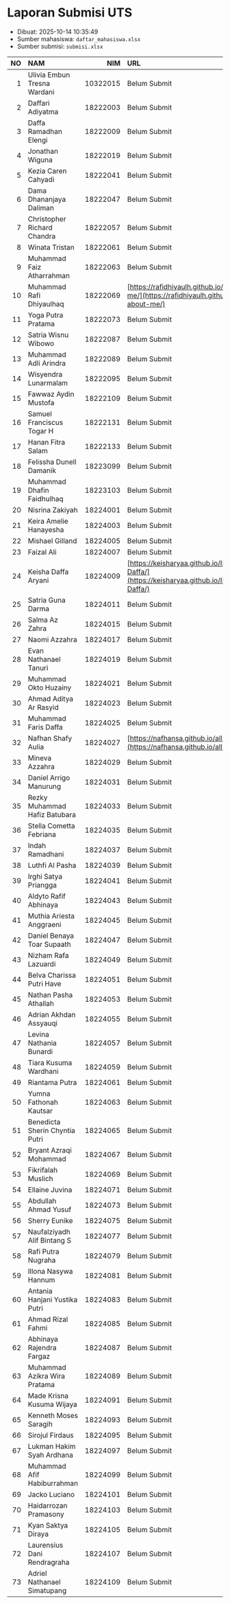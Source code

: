 # Laporan Submisi UTS

- Dibuat: 2025-10-14 10:35:49
- Sumber mahasiswa: `daftar_mahasiswa.xlsx`
- Sumber submisi: `submisi.xlsx`

|   NO | NAM                            |      NIM | URL                                                                                                    |
|-----:|:-------------------------------|---------:|:-------------------------------------------------------------------------------------------------------|
|    1 | Ulivia Embun Tresna Wardani    | 10322015 | Belum Submit                                                                                           |
|    2 | Daffari Adiyatma               | 18222003 | Belum Submit                                                                                           |
|    3 | Daffa Ramadhan Elengi          | 18222009 | Belum Submit                                                                                           |
|    4 | Jonathan Wiguna                | 18222019 | Belum Submit                                                                                           |
|    5 | Kezia Caren Cahyadi            | 18222041 | Belum Submit                                                                                           |
|    6 | Dama Dhananjaya Daliman        | 18222047 | Belum Submit                                                                                           |
|    7 | Christopher Richard Chandra    | 18222057 | Belum Submit                                                                                           |
|    8 | Winata Tristan                 | 18222061 | Belum Submit                                                                                           |
|    9 | Muhammad Faiz Atharrahman      | 18222063 | Belum Submit                                                                                           |
|   10 | Muhammad Rafi Dhiyaulhaq       | 18222069 | [https://rafidhiyaulh.github.io/all-about-me/](https://rafidhiyaulh.github.io/all-about-me/)           |
|   11 | Yoga Putra Pratama             | 18222073 | Belum Submit                                                                                           |
|   12 | Satria Wisnu Wibowo            | 18222087 | Belum Submit                                                                                           |
|   13 | Muhammad Adli Arindra          | 18222089 | Belum Submit                                                                                           |
|   14 | Wisyendra Lunarmalam           | 18222095 | Belum Submit                                                                                           |
|   15 | Fawwaz Aydin Mustofa           | 18222109 | Belum Submit                                                                                           |
|   16 | Samuel Franciscus Togar H      | 18222131 | Belum Submit                                                                                           |
|   17 | Hanan Fitra Salam              | 18222133 | Belum Submit                                                                                           |
|   18 | Felissha Dunell Damanik        | 18223099 | Belum Submit                                                                                           |
|   19 | Muhammad Dhafin Faidhulhaq     | 18223103 | Belum Submit                                                                                           |
|   20 | Nisrina Zakiyah                | 18224001 | Belum Submit                                                                                           |
|   21 | Keira Amelie Hanayesha         | 18224003 | Belum Submit                                                                                           |
|   22 | Mishael Gilland                | 18224005 | Belum Submit                                                                                           |
|   23 | Faizal Ali                     | 18224007 | Belum Submit                                                                                           |
|   24 | Keisha Daffa Aryani            | 18224009 | [https://keisharyaa.github.io/II2100_Keisha-Daffa/](https://keisharyaa.github.io/II2100_Keisha-Daffa/) |
|   25 | Satria Guna Darma              | 18224011 | Belum Submit                                                                                           |
|   26 | Salma Az Zahra                 | 18224015 | Belum Submit                                                                                           |
|   27 | Naomi Azzahra                  | 18224017 | Belum Submit                                                                                           |
|   28 | Evan Nathanael Tanuri          | 18224019 | Belum Submit                                                                                           |
|   29 | Muhammad Okto Huzainy          | 18224021 | Belum Submit                                                                                           |
|   30 | Ahmad Aditya Ar Rasyid         | 18224023 | Belum Submit                                                                                           |
|   31 | Muhammad Faris Daffa           | 18224025 | Belum Submit                                                                                           |
|   32 | Nafhan Shafy Aulia             | 18224027 | [https://nafhansa.github.io/all-about-me/](https://nafhansa.github.io/all-about-me/)                   |
|   33 | Mineva Azzahra                 | 18224029 | Belum Submit                                                                                           |
|   34 | Daniel Arrigo Manurung         | 18224031 | Belum Submit                                                                                           |
|   35 | Rezky Muhammad Hafiz Batubara  | 18224033 | Belum Submit                                                                                           |
|   36 | Stella Cometta Febriana        | 18224035 | Belum Submit                                                                                           |
|   37 | Indah Ramadhani                | 18224037 | Belum Submit                                                                                           |
|   38 | Luthfi Al Pasha                | 18224039 | Belum Submit                                                                                           |
|   39 | Irghi Satya Priangga           | 18224041 | Belum Submit                                                                                           |
|   40 | Aldyto Rafif Abhinaya          | 18224043 | Belum Submit                                                                                           |
|   41 | Muthia Ariesta Anggraeni       | 18224045 | Belum Submit                                                                                           |
|   42 | Daniel Benaya Toar Supaath     | 18224047 | Belum Submit                                                                                           |
|   43 | Nizham Rafa Lazuardi           | 18224049 | Belum Submit                                                                                           |
|   44 | Belva Charissa Putri Have      | 18224051 | Belum Submit                                                                                           |
|   45 | Nathan Pasha Athallah          | 18224053 | Belum Submit                                                                                           |
|   46 | Adrian Akhdan Assyauqi         | 18224055 | Belum Submit                                                                                           |
|   47 | Levina Nathania Bunardi        | 18224057 | Belum Submit                                                                                           |
|   48 | Tiara Kusuma Wardhani          | 18224059 | Belum Submit                                                                                           |
|   49 | Riantama Putra                 | 18224061 | Belum Submit                                                                                           |
|   50 | Yumna Fathonah Kautsar         | 18224063 | Belum Submit                                                                                           |
|   51 | Benedicta Sherin Chyntia Putri | 18224065 | Belum Submit                                                                                           |
|   52 | Bryant Azraqi Mohammad         | 18224067 | Belum Submit                                                                                           |
|   53 | Fikrifalah Muslich             | 18224069 | Belum Submit                                                                                           |
|   54 | Ellaine Juvina                 | 18224071 | Belum Submit                                                                                           |
|   55 | Abdullah Ahmad Yusuf           | 18224073 | Belum Submit                                                                                           |
|   56 | Sherry Eunike                  | 18224075 | Belum Submit                                                                                           |
|   57 | Naufalziyadh Alif Bintang S    | 18224077 | Belum Submit                                                                                           |
|   58 | Rafi Putra Nugraha             | 18224079 | Belum Submit                                                                                           |
|   59 | Illona Nasywa Hannum           | 18224081 | Belum Submit                                                                                           |
|   60 | Antania Hanjani Yustika Putri  | 18224083 | Belum Submit                                                                                           |
|   61 | Ahmad Rizal Fahmi              | 18224085 | Belum Submit                                                                                           |
|   62 | Abhinaya Rajendra Fargaz       | 18224087 | Belum Submit                                                                                           |
|   63 | Muhammad Azikra Wira Pratama   | 18224089 | Belum Submit                                                                                           |
|   64 | Made Krisna Kusuma Wijaya      | 18224091 | Belum Submit                                                                                           |
|   65 | Kenneth Moses Saragih          | 18224093 | Belum Submit                                                                                           |
|   66 | Sirojul Firdaus                | 18224095 | Belum Submit                                                                                           |
|   67 | Lukman Hakim Syah Ardhana      | 18224097 | Belum Submit                                                                                           |
|   68 | Muhammad Afif Habiburrahman    | 18224099 | Belum Submit                                                                                           |
|   69 | Jacko Luciano                  | 18224101 | Belum Submit                                                                                           |
|   70 | Haidarrozan Pramasony          | 18224103 | Belum Submit                                                                                           |
|   71 | Kyan Saktya Diraya             | 18224105 | Belum Submit                                                                                           |
|   72 | Laurensius Dani Rendragraha    | 18224107 | Belum Submit                                                                                           |
|   73 | Adriel Nathanael Simatupang    | 18224109 | Belum Submit                                                                                           |
